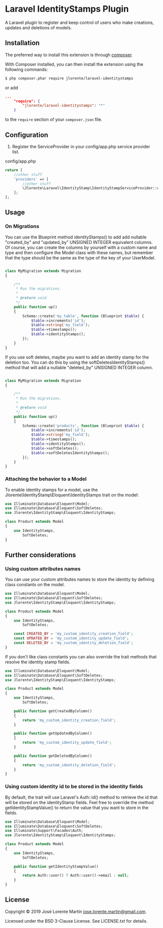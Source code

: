 Laravel IdentityStamps Plugin
=============================
A Laravel plugin to register and keep control of users who make creations, updates and deletions of models.

## Installation

The preferred way to install this extension is through [composer](http://getcomposer.org/download/).

With Composer installed, you can then install the extension using the following commands:

```bash
$ php composer.phar require jlorente/laravel-identitystamps
```

or add 

```json
...
    "require": {
        "jlorente/laravel-identitystamps": "*"
    }
```

to the ```require``` section of your `composer.json` file.

## Configuration

1. Register the ServiceProvider in your config/app.php service provider list.

config/app.php
```php
return [
    //other stuff
    'providers' => [
        //other stuff
        \Jlorente\Laravel\IdentityStamp\IdentityStampServiceProvider::class,
    ];
];
```

## Usage

### On Migrations

You can use the Blueprint method identityStamps() to add add nullable "created_by" 
and "updated_by" UNSIGNED INTEGER equivalent columns. Of course, you can create 
the columns by yourself with a custom name and type and then configure the Model 
class with these names, but remember that the type should be the same as the type 
of the key of your UserModel.

```php

class MyMigration extends Migration
{

    /**
     * Run the migrations.
     *
     * @return void
     */
    public function up()
    {
        Schema::create('my_table', function (Blueprint $table) {
            $table->increments('id');
            $table->string('my_field');
            $table->timestamps();
            $table->identityStamps();
        });
    }
}
```

If you use soft deletes, maybe you want to add an identity stamp for the deletion too. 
You can do this by using the softDeletesIdentityStamps() method that will add a 
nullable "deleted_by" UNSIGNED INTEGER column.

```php

class MyMigration extends Migration
{

    /**
     * Run the migrations.
     *
     * @return void
     */
    public function up()
    {
        Schema::create('products', function (Blueprint $table) {
            $table->increments('id');
            $table->string('my_field');
            $table->timestamps();
            $table->identityStamps();
            $table->softDeletes();
            $table->softDeletesIdentityStamps();
        });
    }
}
```

### Attaching the behavior to a Model

To enable identity stamps for a model, use the Jlorente\IdentityStamp\Eloquent\IdentityStamps trait on the model:

```php
use Illuminate\Database\Eloquent\Model;
use Illuminate\Database\Eloquent\SoftDeletes;
use Jlorente\IdentityStamp\Eloquent\IdentityStamps;

class Product extends Model
{
    use IdentityStamps,
        SoftDeletes;
}
```

## Further considerations

### Using custom attributes names

You can use your custom attributes names to store the identity by defining class 
constants on the model.

```php
use Illuminate\Database\Eloquent\Model;
use Illuminate\Database\Eloquent\SoftDeletes;
use Jlorente\IdentityStamp\Eloquent\IdentityStamps;

class Product extends Model
{
    use IdentityStamps,
        SoftDeletes;

    const CREATED_BY = 'my_custom_identity_creation_field';
    const UPDATED_BY = 'my_custom_identity_update_field';
    const DELETED_BY = 'my_custom_identity_deletion_field';
}
```

If you don't like class constants you can also override the trait methods that 
resolve the identity stamp fields.

```php
use Illuminate\Database\Eloquent\Model;
use Illuminate\Database\Eloquent\SoftDeletes;
use Jlorente\IdentityStamp\Eloquent\IdentityStamps;

class Product extends Model
{
    use IdentityStamps,
        SoftDeletes;

    public function getCreatedByColumn() 
    {
        return 'my_custom_identity_creation_field';
    }

    public function getUpdatedByColumn() 
    {
        return 'my_custom_identity_update_field';
    }

    public function getDeletedByColumn() 
    {
        return 'my_custom_identity_deletion_field';
    }
}
```

### Using custom identity id to be stored in the identity fields

By default, the trait will use Laravel's Auth::id() method to retrieve the id 
that will be stored on the identityStamp fields. Feel free to override the 
method getIdentityStampValue() to return the value that you want to store in the 
fields.

```php
use Illuminate\Database\Eloquent\Model;
use Illuminate\Database\Eloquent\SoftDeletes;
use Illuminate\Support\Facades\Auth;
use Jlorente\IdentityStamp\Eloquent\IdentityStamps;

class Product extends Model
{
    use IdentityStamps,
        SoftDeletes;

    public function getIdentityStampValue() 
    {
        return Auth::user() ? Auth::user()->email : null;
    }
}
```

## License 

Copyright &copy; 2019 José Lorente Martín <jose.lorente.martin@gmail.com>.

Licensed under the BSD 3-Clause License. See LICENSE.txt for details.
